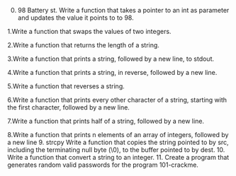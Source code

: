 0. 98 Battery st. 
Write a function that takes a pointer to an int as parameter and updates the value it points to to 98.

1.Write a function that swaps the values of two integers.

2.Write a function that returns the length of a string.

3.Write a function that prints a string, followed by a new line, to stdout.

4.Write a function that prints a string, in reverse, followed by a new line.

5.Write a function that reverses a string. 

6.Write a function that prints every other character of a string, starting with the first character, followed by a new line.

7.Write a function that prints half of a string, followed by a new line.

8.Write a function that prints n elements of an array of integers, followed by a new line
9. strcpy
Write a function that copies the string pointed to by src, including the terminating null byte (\0), to the buffer pointed to by dest.
10. Write a function that convert a string to an integer.
11. Create a program that generates random valid passwords for the program 101-crackme.
